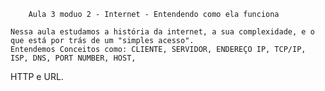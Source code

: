         Aula 3 moduo 2 - Internet - Entendendo como ela funciona

    Nessa aula estudamos a história da internet, a sua complexidade, e o que está por trás de um "simples acesso".
    Entendemos Conceitos como: CLIENTE, SERVIDOR, ENDEREÇO IP, TCP/IP, ISP, DNS, PORT NUMBER, HOST,
HTTP e URL.

